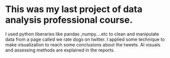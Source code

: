 # This was my last project of data analysis professional course.
I used python liberaries like pandas ,numpy....etc to clean and manipulate data from a page called we rate dogs on twitter.
I applied some technique to make visualization to reach some conclusions about the tweets.
Al visuals and assessing methods are explained in the reports.
